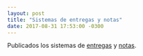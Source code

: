 ```yaml
---
layout: post
title: "Sistemas de entregas y notas"
date: 2017-08-31 17:53:00 -0300
---
```


Publicados los sistemas de [entregas](https://algoritmos7541-rw.tk/entregas) y [notas](https://algoritmos7541-rw.tk/notas).
